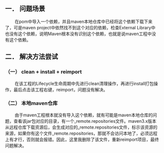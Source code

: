 ﻿## 一．	问题场景

&nbsp;  &nbsp;  &nbsp;  &nbsp; 在pom中导入一个依赖，并且maven本地仓库中已经将这个依赖下载下来了，可是maven project中依然找不到这个对应的依赖，检查External Library中也没有这个依赖，说明Maven根本没有识别这个依赖，也就是说maven工程中没有这个依赖。
<br>


## 二．	解决方法尝试

### （一）	clean + install + reimport

&nbsp;  &nbsp;  &nbsp;  &nbsp; 在该工程的Lifecycle生命周期中先进行clean清理操作，再进行install打包操作，最后点击该工程右键，reimport，问题没有解决。
<br>


### （二）	本地maven仓库

&nbsp;  &nbsp;  &nbsp;  &nbsp; 由于maven工程根本就没有导入这个依赖，就有可能是maven本地仓库的问题，查看该jar包对应的目录，有一个_remote.repositories文件。maven3.x版本从远程仓库下载资源后，会生成对应的_remote.repositories文件，标示该资源的来源，如果你有这个文件_remote.repositories，那就不会访问本地了，必须远程上有才行，否则就会报错。因此，这里我删除了该文件，重新reimport项目，最终问题解决。



